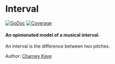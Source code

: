 # Interval

[![GoDoc](https://godoc.org/github.com/go-music/music/theory/interval?status.svg)](https://godoc.org/github.com/go-music/music/theory/interval) [![Coverage](https://img.shields.io/badge/coverage-100%-brightgreen.svg?style=flat)](https://gocover.io/github.com/go-music/music/theory/interval) 

#### An opinionated model of a musical interval.

An interval is the difference between two pitches.

Author: [Charney Kaye](http://w.charney.io)
